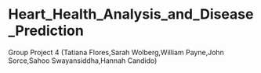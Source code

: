 # Heart_Health_Analysis_and_Disease_Prediction
Group Project 4 (Tatiana Flores,Sarah Wolberg,William Payne,John Sorce,Sahoo Swayansiddha,Hannah Candido)
